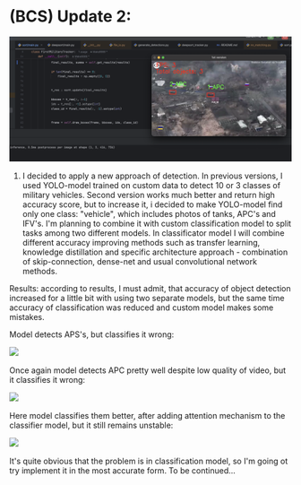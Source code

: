 
# (BCS) Update 2:

![](bcs_content/title.jpg)

1) I decided to apply a new approach of detection. In previous versions, I used YOLO-model trained on custom data to
detect 10 or 3 classes of military vehicles. Second version works much better and return high accuracy score, but to increase it,
i decided to make YOLO-model find only one class: "vehicle", which includes photos of tanks, APC's and IFV's. I'm planning to 
combine it with custom classification model to split tasks among two different models. In classificator model I will combine
different accuracy improving methods such as transfer learning, knowledge distillation and specific architecture approach - 
combination of skip-connection, dense-net and usual convolutional network methods.

Results: according to results, I must admit, that accuracy of object detection increased for a little bit 
with using two separate models, but the same time accuracy of classification was reduced and custom model makes some mistakes.


Model detects APS's, but classifies it wrong:

![](bcs_content/btr.gif)

Once again model detects APC pretty well despite low quality of video, but it classifies it wrong:

![](bcs_content/apc_2.gif)

Here model classifies them better, after adding attention mechanism to the classifier model, but it still remains unstable:

![](bcs_content/apc_3.gif)

It's quite obvious that the problem is in classification model, so I'm going ot try implement it in the most accurate form.
To be continued... 
